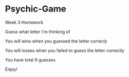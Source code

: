 # Psychic-Game
Week 3 Homework

Guess what letter I'm thinking of

You will wins when you guessed the letter correcly

You will losses when you failed to guess the letter correctly

You have total 9 guesses

Enjoy!


